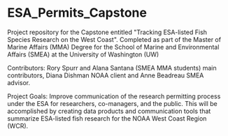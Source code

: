 # ESA_Permits_Capstone
Project repository for the Capstone entitled "Tracking ESA-listed Fish Species Research on the West Coast". Completed as part of the Master of Marine Affairs (MMA) Degree for the School of Marine and Environmental Affairs (SMEA) at the University of Washington (UW)

Contributors:
Rory Spurr and Alana Santana (SMEA MMA students) main contributors, Diana Dishman NOAA client and Anne Beadreau SMEA advisor.

Project Goals:
Improve communication of the research permitting process under the ESA for researchers, co-managers, and the public. This will be accomplished by creating data products and communication tools that summarize ESA-listed fish research for the NOAA West Coast Region (WCR).
